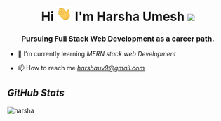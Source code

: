 <h1 align="center">Hi 
 <img src="https://raw.githubusercontent.com/ABSphreak/ABSphreak/master/gifs/Hi.gif" width="35">
 I'm Harsha Umesh
 <img src='https://media.giphy.com/media/l0Iyk1HsfD3mMkiEE/giphy.gif' width="35"/>
 </h1>
<h3 align="center">Pursuing Full Stack Web Development as a career path.</h3>

- 🌱 I’m currently learning *MERN stack web Development*

<!-- - 💬 Ask me about *HTML,CSS, JavaScript, React* -->

- 📫 How to reach me *harshauv9@gmail.com*

<h2><i>GitHub Stats</i></h2>
<p>
    <img align="center" src="https://github-readme-stats.vercel.app/api?username=harshau9&theme=radical" alt="harsha" height="139" />
</p>



